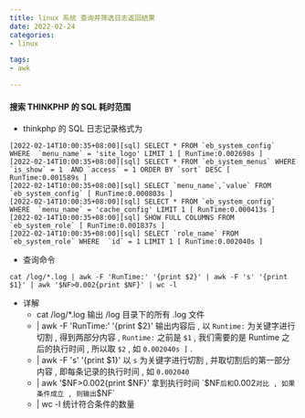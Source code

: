 ```yaml
---
title: linux 系统 查询并筛选日志返回结果
date: 2022-02-24
categories:
- linux

tags:
- awk

---
```

#### 搜索 THINKPHP 的 SQL 耗时范围
- thinkphp 的 SQL 日志记录格式为
```
[2022-02-14T10:00:35+08:00][sql] SELECT * FROM `eb_system_config` WHERE  `menu_name` = 'site_logo' LIMIT 1 [ RunTime:0.002698s ]
[2022-02-14T10:00:35+08:00][sql] SELECT * FROM `eb_system_menus` WHERE  `is_show` = 1  AND `access` = 1 ORDER BY `sort` DESC [ RunTime:0.001589s ]
[2022-02-14T10:00:35+08:00][sql] SELECT `menu_name`,`value` FROM `eb_system_config` [ RunTime:0.000803s ]
[2022-02-14T10:00:35+08:00][sql] SELECT * FROM `eb_system_config` WHERE  `menu_name` = 'cache_config' LIMIT 1 [ RunTime:0.000413s ]
[2022-02-14T10:00:35+08:00][sql] SHOW FULL COLUMNS FROM `eb_system_role` [ RunTime:0.001837s ]
[2022-02-14T10:00:35+08:00][sql] SELECT `role_name` FROM `eb_system_role` WHERE  `id` = 1 LIMIT 1 [ RunTime:0.002040s ]
```

- 查询命令
```
cat /log/*.log | awk -F 'RunTime:' '{print $2}' | awk -F 's' '{print $1}' | awk '$NF>0.002{print $NF}' | wc -l
```
- 详解
	- cat /log/*.log
	输出 /log 目录下的所有 .log 文件
	- | awk -F 'RunTime:' '{print $2}'
	输出内容后 , 以 `Runtime:` 为关键字进行切割 , 得到两部分内容 , `Runtime:` 之前是 `$1` , 我们需要的是 Runtime 之后的执行时间 , 所以取 `$2` , 如 `0.002040s ]` .
	- | awk -F 's' '{print $1}'
	以 `s` 为关键字进行切割 , 并取切割后的第一部分内容 , 即每条记录的执行时间 , 如 `0.002040`
	- | awk '$NF>0.002{print $NF}'
	拿到执行时间 `$NF` 后和 `0.002` 对比 , 如果条件成立 , 则输出 `$NF`
	- | wc -l
	统计符合条件的数量
	
